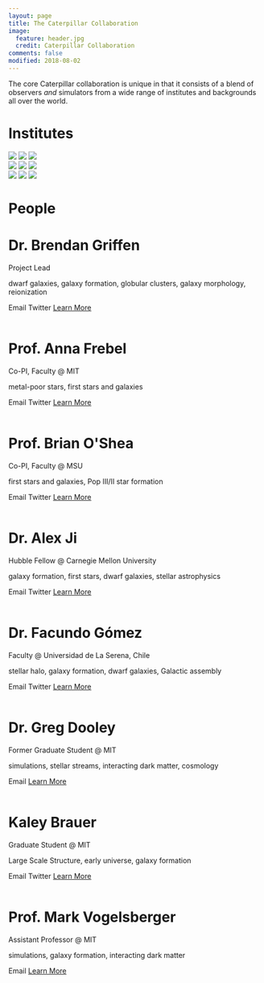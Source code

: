 ```yaml
---
layout: page
title: The Caterpillar Collaboration
image:
  feature: header.jpg
  credit: Caterpillar Collaboration
comments: false
modified: 2018-08-02
---
```


The core Caterpillar collaboration is unique in that it consists of a blend of observers *and* simulators from a wide range of institutes and backgrounds all over the world.

# Institutes

<div class="row-images">
  <div class="column-images">
    <img src="{{ site.url }}/images/institutes/mit_logo.jpg">
    <img src="{{ site.url }}/images/institutes/mki_logo.jpg">
    <img src="{{ site.url }}/images/institutes/xsede_logo.jpg">
  </div>
  <div class="column-images">
    <img src="{{ site.url }}/images/institutes/msu_logo.jpg">
    <img src="{{ site.url }}/images/institutes/laserena_logo.png">
    <img src="{{ site.url }}/images/institutes/cfa_logo.jpg">
  </div>
  <div class="column-images">
    <img src="{{ site.url }}/images/institutes/carnegie_logo.png">
    <img src="{{ site.url }}/images/institutes/mpia_logo.gif">
    <img src="{{ site.url }}/images/institutes/zah_logo.jpg">
    
  </div>
</div>

# People

 <div class="card">
	<div class="card-image-profile" style="background-image: url({{ site.url }}/images/team/bgriffen.jpg)"></div>
  <div class="card-content-center">
    <h1>Dr. Brendan Griffen</h1>
    <div class="subtitle">Project Lead</div>
    <p>dwarf galaxies, galaxy formation, globular clusters, galaxy morphology, reionization</p>
    <span class="btn-small btn-info"><a href="mailto:brendan.f.griffen@gmail.com"><i class="fa fa-fw fa-envelope"></i></a> Email</span>
    <span class="btn-small btn-info"><a href="https://twitter.com/brendangriffen"><i class="fa fa-fw fa-twitter"></i></a> Twitter</span>
    <a href="http://www.brendangriffen.com"><span class="btn-small btn-info">Learn More</span></a>
  </div>
</div>

<br>

 <div class="card">
	<div class="card-image-profile" style="background-image: url({{ site.url }}/images/team/afrebel.jpg)"></div>
  <div class="card-content-center">
    <h1>Prof. Anna Frebel</h1>
    <div class="subtitle">Co-PI, Faculty @ MIT</div>
    <p>metal-poor stars, first stars and galaxies</p>
    <span class="btn-small btn-info"><a href="mailto:afrebel@mit.edu"><i class="fa fa-fw fa-envelope"></i></a> Email</span>
    <span class="btn-small btn-info"><a href="https://twitter.com/annafrebel"><i class="fa fa-fw fa-twitter"></i></a> Twitter</span>
    <a href="http://web.mit.edu/physics/people/faculty/frebel_anna.html"><span class="btn-small btn-info">Learn More</span></a>
  </div>
</div>

<br>
 <div class="card">
	<div class="card-image-profile" style="background-image: url({{ site.url }}/images/team/boshea.jpg)"></div>
  <div class="card-content-center">
    <h1>Prof. Brian O'Shea</h1>
    <div class="subtitle">Co-PI, Faculty @ MSU</div>
    <p>first stars and galaxies, Pop III/II star formation</p>
    <span class="btn-small btn-info"><a href="mailto:oshea@msu.edu"><i class="fa fa-fw fa-envelope"></i></a> Email</span>
    <span class="btn-small btn-info"><a href="https://twitter.com/bwoshea"><i class="fa fa-fw fa-twitter"></i></a> Twitter</span>
    <a href="https://cmse.msu.edu/directory/faculty/brian-o-shea/"><span class="btn-small btn-info">Learn More</span></a>
  </div>
</div>

<br>

 <div class="card">
	<div class="card-image-profile" style="background-image: url({{ site.url }}/images/team/alexji.jpg)"></div>
  <div class="card-content-center">
    <h1>Dr. Alex Ji</h1>
    <div class="subtitle">Hubble Fellow @ Carnegie Mellon University</div>
    <p>galaxy formation, first stars, dwarf galaxies, stellar astrophysics</p>
    <span class="btn-small btn-info"><a href="mailto:aji@carnegiescience.edu"><i class="fa fa-fw fa-envelope"></i></a> Email</span>
    <span class="btn-small btn-info"><a href="https://twitter.com/alexanderpji"><i class="fa fa-fw fa-twitter"></i></a> Twitter</span>
    <a href="http://alexji.scripts.mit.edu/home/"><span class="btn-small btn-info">Learn More</span></a>
  </div>
</div>

<br>
 <div class="card">
  <div class="card-image-profile" style="background-image: url({{ site.url }}/images/team/fgomez.jpg)"></div>
  <div class="card-content-center">
    <h1>Dr. Facundo Gómez</h1>
    <div class="subtitle">Faculty @ Universidad de La Serena, Chile</div>
    <p>stellar halo, galaxy formation, dwarf galaxies, Galactic assembly</p>
    <span class="btn-small btn-info"><a href="mailto:facundog79@gmail.com"><i class="fa fa-fw fa-envelope"></i></a> Email</span>
    <span class="btn-small btn-info"><a href="https://twitter.com/brendangriffen"><i class="fa fa-fw fa-twitter"></i></a> Twitter</span>
    <a href="https://wwwmpa.mpa-garching.mpg.de/~fgomez/Welcome.html"><span class="btn-small btn-info">Learn More</span></a>
  </div>
</div>

<br>
 <div class="card">
  <div class="card-image-profile" style="background-image: url({{ site.url }}/images/team/gdooley.jpg)"></div>
  <div class="card-content-center">
    <h1>Dr. Greg Dooley</h1>
    <div class="subtitle">Former Graduate Student @ MIT</div>
    <p>simulations, stellar streams, interacting dark matter, cosmology</p>
    <span class="btn-small btn-info"><a href="mailto:greg.dooley@gmail.com"><i class="fa fa-fw fa-envelope"></i></a> Email</span>
    <a href="https://www.linkedin.com/in/greg-dooley-03809924/"><span class="btn-small btn-info">Learn More</span></a>
  </div>
</div>

<br>

 <div class="card">
	<div class="card-image-profile" style="background-image: url({{ site.url }}/images/team/kbrauer.jpg)"></div>
  <div class="card-content-center">
    <h1>Kaley Brauer</h1>
    <div class="subtitle">Graduate Student @ MIT</div>
    <p>Large Scale Structure, early universe, galaxy formation</p>
    <span class="btn-small btn-info"><a href="mailto:kbrauer@mit.edu"><i class="fa fa-fw fa-envelope"></i></a> Email</span>
    <span class="btn-small btn-info"><a href="https://twitter.com/kaleybrauer"><i class="fa fa-fw fa-twitter"></i></a> Twitter</span>
    <a href="www.mit.edu/~kbrauer/"><span class="btn-small btn-info">Learn More</span></a>
  </div>
</div>

<br>
 <div class="card">
  <div class="card-image-profile" style="background-image: url({{ site.url }}/images/team/vogels.jpg)"></div>
  <div class="card-content-center">
    <h1>Prof. Mark Vogelsberger</h1>
    <div class="subtitle">Assistant Professor @ MIT</div>
    <p>simulations, galaxy formation, interacting dark matter</p>
    <span class="btn-small btn-info"><a href="mailto:mvogelsb@mit.edu"><i class="fa fa-fw fa-envelope"></i></a> Email</span>
    <a href="http://mvogelsb.scripts.mit.edu/"><span class="btn-small btn-info">Learn More</span></a>
  </div>
</div>

[^1]: Example: *domain.com/category-name/post-title*